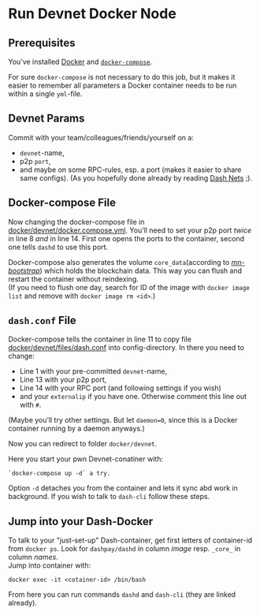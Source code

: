 # Run Devnet Docker Node

## Prerequisites
You’ve installed [Docker](https://docs.docker.com/engine/install/ubuntu/) and [`docker-compose`](https://docs.docker.com/compose/install/).

For sure `docker-compose` is not necessary to do this job, but it makes it easier to remember all parameters a Docker container needs to be run within a single `yml`-file.

## Devnet Params

Commit with your team/colleagues/friends/yourself on a:
- `devnet`-name,
- p2p `port`,
- and maybe on some RPC-rules, esp. a port (makes it easier to share same configs).
(As you hopefully done already by reading [Dash Nets](net_configs.md) ;).

## Docker-compose File
Now changing the docker-compose file in [docker/devnet/docker.compose.yml](./docker/devnet/docker-compose.yml).
You’ll need to set your p2p port *twice* in line 8 *and* in line 14. 
First one opens the ports to the container, second one tells `dashd` to use this port.

Docker-compose also generates the volume `core_data`(according to *[mn-bootstrap](https://github.com/dashevo/mn-bootstrap/)*) which holds the blockchain data. 
This way you can flush and restart the container without reindexing.  
(If you need to flush one day, search for ID of the image with `docker image list` and remove with `docker image rm <id>`.)

## `dash.conf` File
Docker-compose tells the container in line 11 to copy file [docker/devnet/files/dash.conf](./docker/devnet/files/dash.conf) into config-directory.
In there you need to change:
- Line 1 with your pre-committed `devnet`-name,
- Line 13 with your p2p port,
- Line 14 with your RPC port (and following settings if you wish)
- and your `externalip` if you have one. Otherwise comment this line out with `#`.

(Maybe you’ll try other settings. But let `daemon=0`, since this is a Docker container running by a daemon anyways.)

Now you can redirect to folder `docker/devnet`.

Here you start your pwn Devnet-conatiner with:
	
	`docker-compose up -d` a try.
	
Option `-d` detaches you from the container and lets it sync abd work in background. 
If you wish to talk to `dash-cli` follow these steps.

## Jump into your Dash-Docker
To talk to your "just-set-up" Dash-container, get first letters of container-id from `docker ps`. 
Look for `dashpay/dashd` in column *image* resp. `_core_` in column *names*.  
Jump into container with:
	
	docker exec -it <cotainer-id> /bin/bash

From here you can run commands `dashd` and `dash-cli` (they are linked already).
